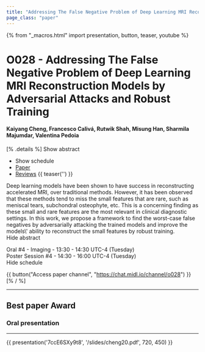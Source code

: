 ```yaml
---
title: "Addressing The False Negative Problem of Deep Learning MRI Reconstruction Models by Adversarial Attacks and Robust Training"
page_class: "paper"
---
```


{% from "_macros.html" import presentation, button, teaser, youtube %}

# O028 - Addressing The False Negative Problem of Deep Learning MRI Reconstruction Models by Adversarial Attacks and Robust Training

#### Kaiyang Cheng, Francesco Calivá, Rutwik Shah, Misung Han, Sharmila Majumdar, Valentina Pedoia

[% .details %]
<a class="toggle_visibility" data-selector=".abstract" data-level="3">Show abstract</a>
- <a class="toggle_visibility" data-selector=".schedule" data-level="3">Show schedule</a>
- <a href="https://openreview.net/pdf?id=7NF2rZwE-z">Paper</a>
- <a href="https://openreview.net/forum?id=7NF2rZwE-z">Reviews</a>
{{ teaser('') }}

<p>
    <span class="abstract">
        Deep learning models have been shown to have success in reconstructing accelerated MRI, over traditional methods. However, it has been observed that these methods tend to miss the small features that are rare, such as meniscal tears, subchondral osteophyte, etc. This is a concerning finding as these small and rare features are the most relevant in clinical diagnostic settings. In this work, we propose a framework to find the worst-case false negatives by adversarially attacking the trained models and improve the models\' ability to reconstruct the small features by robust training.
        <br>
        <span class="actions"><a class="toggle_visibility" data-level="2">Hide abstract</a></span>
    </span>
</p>

<p>
    <span class="schedule">
        Oral #4 - Imaging  - 13:30 - 14:30 UTC-4 (Tuesday)<br>Poster Session #4  - 14:30 - 16:00 UTC-4 (Tuesday)
        <br>
        <span class="actions"><a class="toggle_visibility" data-level="2">Hide schedule</a></span>
    </span>
</p>

{{ button("Access paper channel", "https://chat.midl.io/channel/o028") }}
[% / %]

---

## Best paper Award
### Oral presentation

---

{{ presentation('7ccE6SXy9t8', '/slides/cheng20.pdf', 720, 450) }}